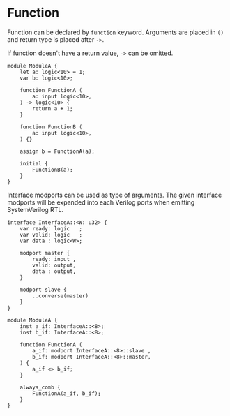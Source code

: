 # Function

Function can be declared by `function` keyword.
Arguments are placed in `()` and return type is placed after `->`.

If function doesn't have a return value, `->` can be omitted.

```veryl,playground
module ModuleA {
    let a: logic<10> = 1;
    var b: logic<10>;

    function FunctionA (
        a: input logic<10>,
    ) -> logic<10> {
        return a + 1;
    }

    function FunctionB (
        a: input logic<10>,
    ) {}

    assign b = FunctionA(a);

    initial {
        FunctionB(a);
    }
}
```

Interface modports can be used as type of arguments.
The given interface modports will be expanded into each Verilog ports when emitting SystemVerilog RTL.

```veryl,playground
interface InterfaceA::<W: u32> {
    var ready: logic   ;
    var valid: logic   ;
    var data : logic<W>;

    modport master {
        ready: input ,
        valid: output,
        data : output,
    }

    modport slave {
        ..converse(master)
    }
}

module ModuleA {
    inst a_if: InterfaceA::<8>;
    inst b_if: InterfaceA::<8>;

    function FunctionA (
        a_if: modport InterfaceA::<8>::slave ,
        b_if: modport InterfaceA::<8>::master,
    ) {
        a_if <> b_if;
    }

    always_comb {
        FunctionA(a_if, b_if);
    }
}
```
